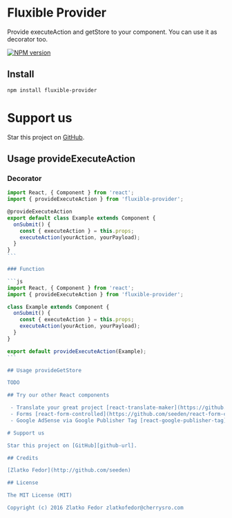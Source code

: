 # Fluxible Provider

Provide executeAction and getStore to your component. You can use it as decorator too.

[![NPM version][npm-image]][npm-url]

[npm-image]: https://img.shields.io/npm/v/fluxible-provider.svg?style=flat-square
[npm-url]: https://www.npmjs.com/fluxible-provider
[github-url]: https://github.com/seeden/fluxible-provider


## Install
```sh
npm install fluxible-provider
```


# Support us

Star this project on [GitHub][github-url].


## Usage provideExecuteAction

### Decorator

````js
import React, { Component } from 'react';
import { provideExecuteAction } from 'fluxible-provider';

@provideExecuteAction
export default class Example extends Component {
  onSubmit() {
    const { executeAction } = this.props;
    executeAction(yourAction, yourPayload);
  }
}
```

### Function

```js
import React, { Component } from 'react';
import { provideExecuteAction } from 'fluxible-provider';

class Example extends Component {
  onSubmit() {
    const { executeAction } = this.props;
    executeAction(yourAction, yourPayload);
  }
}

export default provideExecuteAction(Example);
```

## Usage provideGetStore

TODO

## Try our other React components

 - Translate your great project [react-translate-maker](https://github.com/CherrySoftware/react-translate-maker)
 - Forms [react-form-controlled](https://github.com/seeden/react-form-controlled)
 - Google AdSense via Google Publisher Tag [react-google-publisher-tag](https://github.com/seeden/react-google-publisher-tag)

# Support us

Star this project on [GitHub][github-url].

## Credits

[Zlatko Fedor](http://github.com/seeden)

## License

The MIT License (MIT)

Copyright (c) 2016 Zlatko Fedor zlatkofedor@cherrysro.com
